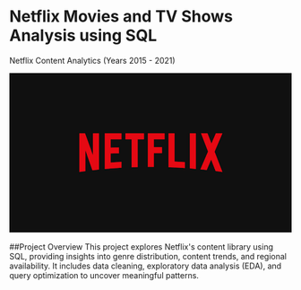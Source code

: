# Netflix Movies and TV Shows Analysis using SQL
Netflix Content Analytics (Years 2015 - 2021)

![Netflix Logo](https://github.com/araghavan22/Netflix_SQL_Content_Analytics_Project/blob/main/Netflix%20Logo.jpg)

##Project Overview
This project explores Netflix's content library using SQL, providing insights into genre distribution, content trends, and regional availability. It includes data cleaning, exploratory data analysis (EDA), and query optimization to uncover meaningful patterns.
